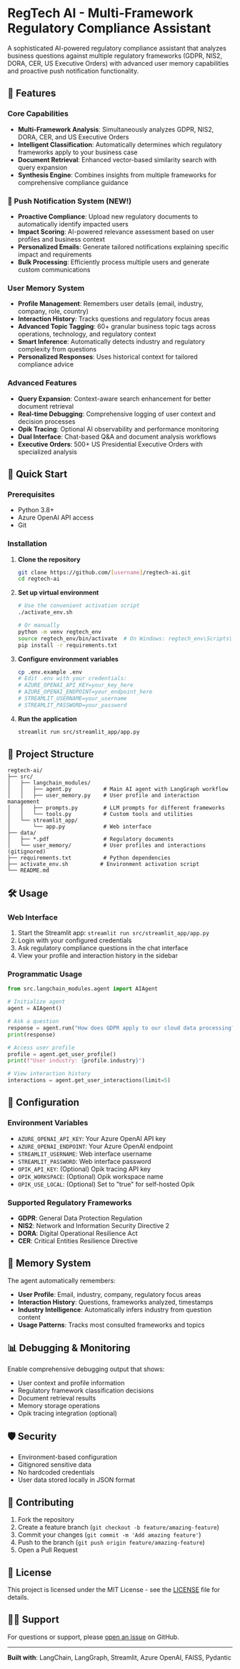 # RegTech AI - Multi-Framework Regulatory Compliance Assistant

A sophisticated AI-powered regulatory compliance assistant that analyzes business questions against multiple regulatory frameworks (GDPR, NIS2, DORA, CER, US Executive Orders) with advanced user memory capabilities and proactive push notification functionality.

## 🌟 Features

### Core Capabilities
- **Multi-Framework Analysis**: Simultaneously analyzes GDPR, NIS2, DORA, CER, and US Executive Orders
- **Intelligent Classification**: Automatically determines which regulatory frameworks apply to your business case
- **Document Retrieval**: Enhanced vector-based similarity search with query expansion
- **Synthesis Engine**: Combines insights from multiple frameworks for comprehensive compliance guidance

### 📢 Push Notification System (NEW!)
- **Proactive Compliance**: Upload new regulatory documents to automatically identify impacted users
- **Impact Scoring**: AI-powered relevance assessment based on user profiles and business context
- **Personalized Emails**: Generate tailored notifications explaining specific impact and requirements
- **Bulk Processing**: Efficiently process multiple users and generate custom communications

### User Memory System  
- **Profile Management**: Remembers user details (email, industry, company, role, country)
- **Interaction History**: Tracks questions and regulatory focus areas
- **Advanced Topic Tagging**: 60+ granular business topic tags across operations, technology, and regulatory context
- **Smart Inference**: Automatically detects industry and regulatory complexity from questions
- **Personalized Responses**: Uses historical context for tailored compliance advice

### Advanced Features
- **Query Expansion**: Context-aware search enhancement for better document retrieval
- **Real-time Debugging**: Comprehensive logging of user context and decision processes  
- **Opik Tracing**: Optional AI observability and performance monitoring
- **Dual Interface**: Chat-based Q&A and document analysis workflows
- **Executive Orders**: 500+ US Presidential Executive Orders with specialized analysis

## 🚀 Quick Start

### Prerequisites
- Python 3.8+
- Azure OpenAI API access
- Git

### Installation

1. **Clone the repository**
   ```bash
   git clone https://github.com/[username]/regtech-ai.git
   cd regtech-ai
   ```

2. **Set up virtual environment**
   ```bash
   # Use the convenient activation script
   ./activate_env.sh
   
   # Or manually
   python -m venv regtech_env
   source regtech_env/bin/activate  # On Windows: regtech_env\Scripts\activate
   pip install -r requirements.txt
   ```

3. **Configure environment variables**
   ```bash
   cp .env.example .env
   # Edit .env with your credentials:
   # AZURE_OPENAI_API_KEY=your_key_here
   # AZURE_OPENAI_ENDPOINT=your_endpoint_here
   # STREAMLIT_USERNAME=your_username
   # STREAMLIT_PASSWORD=your_password
   ```

4. **Run the application**
   ```bash
   streamlit run src/streamlit_app/app.py
   ```

## 📁 Project Structure

```
regtech-ai/
├── src/
│   ├── langchain_modules/
│   │   ├── agent.py          # Main AI agent with LangGraph workflow
│   │   ├── user_memory.py    # User profile and interaction management
│   │   ├── prompts.py        # LLM prompts for different frameworks
│   │   └── tools.py          # Custom tools and utilities
│   └── streamlit_app/
│       └── app.py            # Web interface
├── data/
│   ├── *.pdf                 # Regulatory documents
│   └── user_memory/          # User profiles and interactions (gitignored)
├── requirements.txt          # Python dependencies
├── activate_env.sh          # Environment activation script
└── README.md
```

## 🛠️ Usage

### Web Interface
1. Start the Streamlit app: `streamlit run src/streamlit_app/app.py`
2. Login with your configured credentials
3. Ask regulatory compliance questions in the chat interface
4. View your profile and interaction history in the sidebar

### Programmatic Usage
```python
from src.langchain_modules.agent import AIAgent

# Initialize agent
agent = AIAgent()

# Ask a question
response = agent.run("How does GDPR apply to our cloud data processing?")
print(response)

# Access user profile
profile = agent.get_user_profile()
print(f"User industry: {profile.industry}")

# View interaction history
interactions = agent.get_user_interactions(limit=5)
```

## 🔧 Configuration

### Environment Variables
- `AZURE_OPENAI_API_KEY`: Your Azure OpenAI API key
- `AZURE_OPENAI_ENDPOINT`: Your Azure OpenAI endpoint
- `STREAMLIT_USERNAME`: Web interface username
- `STREAMLIT_PASSWORD`: Web interface password
- `OPIK_API_KEY`: (Optional) Opik tracing API key
- `OPIK_WORKSPACE`: (Optional) Opik workspace name
- `OPIK_USE_LOCAL`: (Optional) Set to "true" for self-hosted Opik

### Supported Regulatory Frameworks
- **GDPR**: General Data Protection Regulation
- **NIS2**: Network and Information Security Directive 2
- **DORA**: Digital Operational Resilience Act
- **CER**: Critical Entities Resilience Directive

## 🧠 Memory System

The agent automatically remembers:
- **User Profile**: Email, industry, company, regulatory focus areas
- **Interaction History**: Questions, frameworks analyzed, timestamps
- **Industry Intelligence**: Automatically infers industry from question content
- **Usage Patterns**: Tracks most consulted frameworks and topics

## 📊 Debugging & Monitoring

Enable comprehensive debugging output that shows:
- User context and profile information
- Regulatory framework classification decisions
- Document retrieval results
- Memory storage operations
- Opik tracing integration (optional)

## 🛡️ Security

- Environment-based configuration
- Gitignored sensitive data
- No hardcoded credentials
- User data stored locally in JSON format

## 🤝 Contributing

1. Fork the repository
2. Create a feature branch (`git checkout -b feature/amazing-feature`)
3. Commit your changes (`git commit -m 'Add amazing feature'`)
4. Push to the branch (`git push origin feature/amazing-feature`)
5. Open a Pull Request

## 📄 License

This project is licensed under the MIT License - see the [LICENSE](LICENSE) file for details.

## 🙋‍♀️ Support

For questions or support, please [open an issue](https://github.com/[username]/regtech-ai/issues) on GitHub.

---

**Built with**: LangChain, LangGraph, Streamlit, Azure OpenAI, FAISS, Pydantic